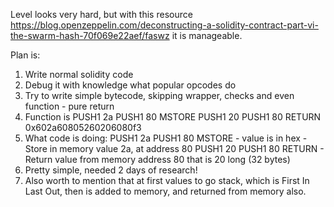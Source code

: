 Level looks very hard, but with this resource https://blog.openzeppelin.com/deconstructing-a-solidity-contract-part-vi-the-swarm-hash-70f069e22aef/faswz
it is manageable.

Plan is:
1. Write normal solidity code
2. Debug it with knowledge what popular opcodes do
3. Try to write simple bytecode, skipping wrapper, checks and even function - pure return
4. Function is PUSH1 2a PUSH1 80 MSTORE PUSH1 20 PUSH1 80 RETURN 0x602a60805260206080f3
5. What code is doing: PUSH1 2a PUSH1 80 MSTORE - value is in hex - Store in memory value 2a, at address 80
PUSH1 20 PUSH1 80 RETURN - Return value from memory address 80 that is 20 long (32 bytes)
6. Pretty simple, needed 2 days of research!
7. Also worth to mention that at first values to go stack, which is First In Last Out, then is added to memory, and returned from memory also.